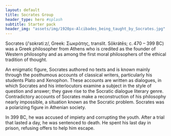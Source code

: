 ```yaml
---
layout: default
title: Socrates Group
header_type: hero #splash
subtitle: Starter pack
header_img: "assets/img/1920px-Alcibades_being_taught_by_Socrates.jpg"
---
```


Socrates (/ˈsɒkrətiːz/, Greek: Σωκράτης, translit. Sōkrátēs; c. 470 – 399 BC) was a Greek philosopher from Athens who is credited as the founder of Western philosophy and as among the first moral philosophers of the ethical tradition of thought. 

An enigmatic figure, Socrates authored no texts and is known mainly through the posthumous accounts of classical writers, particularly his students Plato and Xenophon. These accounts are written as dialogues, in which Socrates and his interlocutors examine a subject in the style of question and answer; they gave rise to the Socratic dialogue literary genre. Contradictory accounts of Socrates make a reconstruction of his philosophy nearly impossible, a situation known as the Socratic problem. Socrates was a polarizing figure in Athenian society. 

In 399 BC, he was accused of impiety and corrupting the youth. After a trial that lasted a day, he was sentenced to death. He spent his last day in prison, refusing offers to help him escape.
